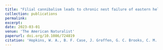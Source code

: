 ```yaml
---
title: "Filial cannibalism leads to chronic nest failure of eastern hellbender salamanders (_Cryptobranchus alleganienesis_)"
collection: publications
permalink: 
excerpt:
date: 2023-03-01
venue: 'The American Naturalist'
paperurl: doi.org/10.1086/724819
citation: 'Hopkins, W. A., B. F. Case, J. Groffen, G. C. Brooks, C. M. Bodinof Jachowski, S. T. Button, J. J. Halligan, R. S. M. O’Brien, and H. K. Kindsvater. 2023. Filial cannibalism leads to chronic nest failure of eastern hellbender salamanders. <i>The American Naturalist</i> 202:92-106.'
---
```

